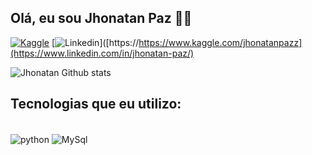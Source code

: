 ## Olá, eu sou Jhonatan Paz 👋🧐

[![Kaggle](https://img.shields.io/badge/Kaggle-20BEFF?style=for-the-badge&logo=Kaggle&logoColor=white)](https://www.kaggle.com/jhonatanpazz)
[![Linkedin](https://img.shields.io/badge/LinkedIn-0077B5?style=for-the-badge&logo=linkedin&logoColor=white)]([https://https://www.kaggle.com/jhonatanpazz](https://www.linkedin.com/in/jhonatan-paz/)




![Jhonatan Github stats](https://github-readme-stats.vercel.app/api?username=jhonatanpaz95&show_icons=true&theme=radical)

## Tecnologias que eu utilizo:

<div style="display: inline_block"><br/>
  <img align="center" alt="python" src="https://img.shields.io/badge/Python-14354C?style=for-the-badge&logo=python&logoColor=white" />
  <img align="center" alt="MySql" src="https://img.shields.io/badge/MySQL-00000F?style=for-the-badge&logo=mysql&logoColor=white" />
</div><br/>

